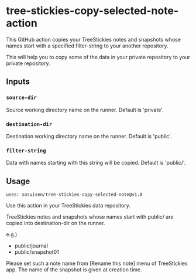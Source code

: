 # tree-stickies-copy-selected-note-action

This GitHub action copies your TreeStickies notes and snapshots whose names start with a specified filter-string to your another repository. 

This will help you to copy some of the data in your private repository to your private repository.

## Inputs

### `source-dir`

Source working directory name on the runner. Default is 'private'.

### `destination-dir`

Destination working directory name on the runner. Default is 'public'.

### `filter-string`

Data with names starting with this string will be copied. Default is 'public/'.

## Usage

```
uses: sosuisen/tree-stickies-copy-selected-note@v1.0
```

Use this action in your TreeStickies data repository.

TreeStickies notes and snapshots whose names start with public/ are copied into destination-dir on the runner.

e.g.) 
- public/journal
- public/snapshot01

Please set such a note name from [Rename this note] menu of TreeStickies app.
The name of the snapshot is given at creation time.
